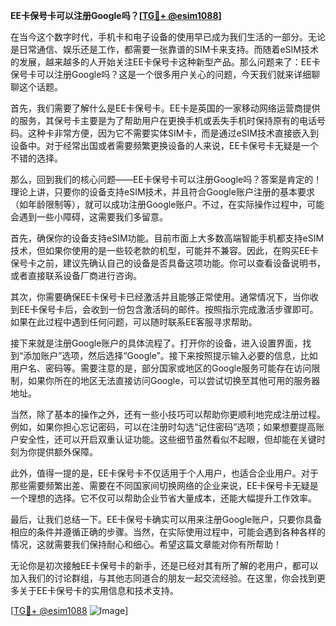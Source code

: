 **EE卡保号卡可以注册Google吗？[[TG💪+ @esim1088](https://t.me/s/esim1088)]**

在当今这个数字时代，手机卡和电子设备的使用早已成为我们生活的一部分。无论是日常通信、娱乐还是工作，都需要一张靠谱的SIM卡来支持。而随着eSIM技术的发展，越来越多的人开始关注EE卡保号卡这种新型产品。那么问题来了：EE卡保号卡可以注册Google吗？这是一个很多用户关心的问题，今天我们就来详细聊聊这个话题。

首先，我们需要了解什么是EE卡保号卡。EE卡是英国的一家移动网络运营商提供的服务，其保号卡主要是为了帮助用户在更换手机或丢失手机时保持原有的电话号码。这种卡非常方便，因为它不需要实体SIM卡，而是通过eSIM技术直接嵌入到设备中。对于经常出国或者需要频繁更换设备的人来说，EE卡保号卡无疑是一个不错的选择。

那么，回到我们的核心问题——EE卡保号卡可以注册Google吗？答案是肯定的！理论上讲，只要你的设备支持eSIM技术，并且符合Google账户注册的基本要求（如年龄限制等），就可以成功注册Google账户。不过，在实际操作过程中，可能会遇到一些小障碍，这需要我们多留意。

首先，确保你的设备支持eSIM功能。目前市面上大多数高端智能手机都支持eSIM技术，但如果你使用的是一些较老款的机型，可能并不兼容。因此，在购买EE卡保号卡之前，建议先确认自己的设备是否具备这项功能。你可以查看设备说明书，或者直接联系设备厂商进行咨询。

其次，你需要确保EE卡保号卡已经激活并且能够正常使用。通常情况下，当你收到EE卡保号卡后，会收到一份包含激活码的邮件。按照指示完成激活步骤即可。如果在此过程中遇到任何问题，可以随时联系EE客服寻求帮助。

接下来就是注册Google账户的具体流程了。打开你的设备，进入设置界面，找到“添加账户”选项，然后选择“Google”。接下来按照提示输入必要的信息，比如用户名、密码等。需要注意的是，部分国家或地区的Google服务可能存在访问限制，如果你所在的地区无法直接访问Google，可以尝试切换至其他可用的服务器地址。

当然，除了基本的操作之外，还有一些小技巧可以帮助你更顺利地完成注册过程。例如，如果你担心忘记密码，可以在注册时勾选“记住密码”选项；如果想要提高账户安全性，还可以开启双重认证功能。这些细节虽然看似不起眼，但却能在关键时刻为你提供额外保障。

此外，值得一提的是，EE卡保号卡不仅适用于个人用户，也适合企业用户。对于那些需要频繁出差、需要在不同国家间切换网络的企业来说，EE卡保号卡无疑是一个理想的选择。它不仅可以帮助企业节省大量成本，还能大幅提升工作效率。

最后，让我们总结一下。EE卡保号卡确实可以用来注册Google账户，只要你具备相应的条件并遵循正确的步骤。当然，在实际使用过程中，可能会遇到各种各样的情况，这就需要我们保持耐心和细心。希望这篇文章能对你有所帮助！

无论你是初次接触EE卡保号卡的新手，还是已经对其有所了解的老用户，都可以加入我们的讨论群组，与其他志同道合的朋友一起交流经验。在这里，你会找到更多关于EE卡保号卡的实用信息和技术支持。

[[TG💪+ @esim1088](https://t.me/s/esim1088) ![Image](https://i.postimg.cc/4NQfJmqS/Snipaste-2025-05-13-00-14-12.png)]